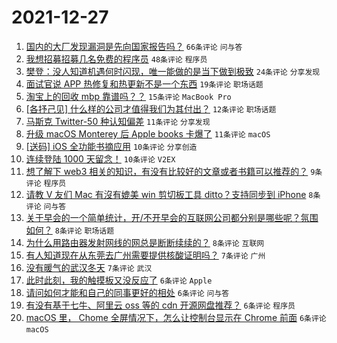 # 2021-12-27

1. [国内的大厂发现漏洞是先向国家报告吗？](https://www.v2ex.com/t/824584) `66条评论` `问与答`
1. [我想招募招募几名免费的程序员](https://www.v2ex.com/t/824636) `48条评论` `程序员`
1. [樊登：没人知道机遇何时闪现，唯一能做的是当下做到极致](https://www.v2ex.com/t/824589) `24条评论` `分享发现`
1. [面试官说 APP 热修复和热更新不是一个东西](https://www.v2ex.com/t/824582) `19条评论` `职场话题`
1. [淘宝上的回收 mbp 靠谱吗？？](https://www.v2ex.com/t/824585) `15条评论` `MacBook Pro`
1. [[各抒己见] 什么样的公司才值得我们为其付出？](https://www.v2ex.com/t/824644) `12条评论` `职场话题`
1. [马斯克 Twitter-50 种认知偏差](https://www.v2ex.com/t/824594) `11条评论` `分享发现`
1. [升级 macOS Monterey 后 Apple books 卡爆了](https://www.v2ex.com/t/824592) `11条评论` `macOS`
1. [[送码] iOS 全功能书摘应用](https://www.v2ex.com/t/824643) `10条评论` `分享创造`
1. [连续登陆 1000 天留念！](https://www.v2ex.com/t/824583) `10条评论` `V2EX`
1. [想了解下 web3 相关的知识，有没有比较好的文章或者书籍可以推荐的？](https://www.v2ex.com/t/824588) `9条评论` `程序员`
1. [请教 V 友们 Mac 有沒有媲美 win 剪切板工具 ditto？支持同步到 iPhone](https://www.v2ex.com/t/824633) `8条评论` `问与答`
1. [关于早会的一个简单统计，开/不开早会的互联网公司都分别是哪些呢？氛围如何？](https://www.v2ex.com/t/824618) `8条评论` `职场话题`
1. [为什么用路由器发射网线的网总是断断续续的？](https://www.v2ex.com/t/824596) `8条评论` `互联网`
1. [有人知道现在从东莞去广州需要提供核酸证明吗？](https://www.v2ex.com/t/824591) `7条评论` `广州`
1. [没有暖气的武汉冬天](https://www.v2ex.com/t/824586) `7条评论` `武汉`
1. [此时此刻，我的触摸板又没反应了](https://www.v2ex.com/t/824634) `6条评论` `Apple`
1. [请问如何才能和自己的同事更好的相处](https://www.v2ex.com/t/824623) `6条评论` `问与答`
1. [有没有基于七牛、阿里云 oss 等的 cdn 开源网盘推荐？](https://www.v2ex.com/t/824620) `6条评论` `程序员`
1. [macOS 里， Chome 全屏情况下，怎么让控制台显示在 Chrome 前面](https://www.v2ex.com/t/824590) `6条评论` `macOS`
